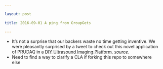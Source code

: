 ```yaml
---

layout: post

title: 2016-09-01 A ping from GroupGets

---
```



-   It’s not a surprise that our backers waste no time
    getting inventive. We were pleasantly surprised by a tweet to check
    out this novel application of PRUDAQ in a [DIY Ultrasound Imaging
    Platform](https://www.gitbook.com/read/book/kelu124/echomods).
    [*source*](http://us10.campaign-archive1.com/?u=0b4a06d3b16c2573ff89aa414&id=3c93652604&e=b8636f98a5).
-   Need to find a way to clarify a CLA if forking this repo to
    somewhere else

